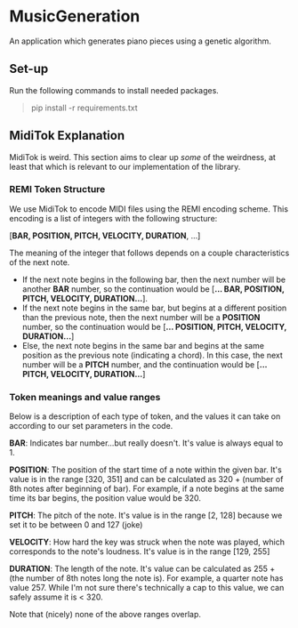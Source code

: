 # MusicGeneration

 An application which generates piano pieces using a genetic algorithm.

## Set-up

Run the following commands to install needed packages.

>pip install -r requirements.txt

## MidiTok Explanation

MidiTok is weird. This section aims to clear up *some* of the weirdness, at least that which is relevant to our implementation of the library.

### REMI Token Structure

We use MidiTok to encode MIDI files using the REMI encoding scheme. This encoding is a list of integers with the following structure:

[**BAR, POSITION, PITCH, VELOCITY, DURATION**, ...] 

The meaning of the integer that follows depends on a couple characteristics of the next note. 
- If the next note begins in the following bar, then the next number will be another **BAR** number, so the continuation would be [**... BAR, POSITION, PITCH, VELOCITY, DURATION...**].
- If the next note begins in the same bar, but begins at a different position than the previous note, then the next number will be a **POSITION** number, so the continuation would be [**... POSITION, PITCH, VELOCITY, DURATION...**]
- Else, the next note begins in the same bar and begins at the same position as the previous note (indicating a chord). In this case, the next number will be a **PITCH** number, and the continuation would be [**... PITCH, VELOCITY, DURATION...**]

### Token meanings and value ranges

Below is a description of each type of token, and the values it can take on according to our set parameters in the code. 

**BAR**: Indicates bar number...but really doesn't. It's value is always equal to 1.

**POSITION**: The position of the start time of a note within the given bar. It's value is in the range [320, 351] and can be calculated as 320 + (number of 8th notes after beginning of bar). For example, if a note begins at the same time its bar begins, the position value would be 320.

**PITCH**: The pitch of the note. It's value is in the range [2, 128] because we set it to be between 0 and 127 (joke)

**VELOCITY**: How hard the key was struck when the note was played, which corresponds to the note's loudness. It's value is in the range [129, 255]

**DURATION**: The length of the note. It's value can be calculated as 255 + (the number of 8th notes long the note is). For example, a quarter note has value 257. While I'm not sure there's technically a cap to this value, we can safely assume it is < 320. 

Note that (nicely) none of the above ranges overlap.
